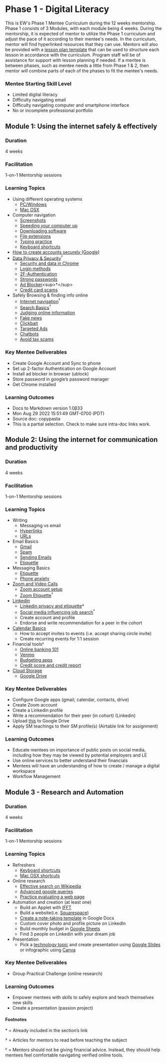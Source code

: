 # Phase 1 - Digital Literacy

This is EW's Phase 1 Mentee Curriculum during the 12 weeks mentorship.
Phase 1 consists of 3 Modules, with each module being 4 weeks. During the mentorship, it is expected of mentor to utilize the Phase 1 curriculum and adjust the pace of it according to their mentee's needs. In the curriculum, mentor will find hyperlinked resources that they can use. Mentors will also be provided with a [lesson plan template](https://docs.google.com/document/d/1zxx33pMIud3dbVyI-OS6yUb64AkhTxDSpJbNCj7lftE/edit) that can be used to structure each lesson in accordance with the curriculum. Program staff will be of assistance for support with lesson planning if needed. If a mentee is between phases, such as mentee needs a little from Phase 1 & 2, then mentor will combine parts of each
of the phases to fit the mentee's needs.

### Mentee Starting Skill Level
* Limited digital literacy
* Difficulty navigating email
* Difficulty navigating computer and smartphone interface
* No or incomplete professional portfolio

## Module 1:  Using the internet safely & effectively

### Duration
4 weeks

### Facilitation
1-on-1 Mentorship sessions

### Learning Topics
* Using different operating systems
    * [PC/Windows](https://www.digitallearn.org/courses/using-a-pc-windows-10-new)
    * [Mac OSX](https://www.digitallearn.org/courses/using-a-mac-os-x)
* Computer navigation
    * [Screenshots](https://edu.gcfglobal.org/en/techsavvy/taking-screenshots/1/)
    * [Speeding your computer up](https://edu.gcfglobal.org/en/basic-computer-skills/tips-for-speeding-up-your-computer/1/)
    * [Downloading software](https://edu.gcfglobal.org/en/basic-computer-skills/installing-software-on-your-mac/1/)
    * [File extensions](https://edu.gcfglobal.org/en/basic-computer-skills/understanding-file-extensions/1/)
    * [Typing practice](https://edu.gcfglobal.org/en/typing/typing/1/)
    * [Keyboard shortcuts](https://edu.gcfglobal.org/en/techsavvy/keyboard-shortcuts/1/)
* [How to create accounts securely (Google)](https://edu.gcfglobal.org/en/googleaccount/)
* [Data Privacy & Security](https://emergentworks.github.io/curriculum/digital-literacy/digital-security.html)<sup>†</sup>
    * [Security and data in Chrome](https://edu.gcfglobal.org/en/chrome/privacy-and-security-in-chrome/1/)
    * [Login methods](https://edu.gcfglobal.org/en/thenow/understanding-login-methods/1/)
    * [2F-Authentication](https://edu.gcfglobal.org/en/thenow/what-is-twofactor-authentication/1/)
    * [Strong passwords](https://edu.gcfglobal.org/en/internetsafety/creating-strong-passwords/1/)
    * [Ad Blocker](https://nordvpn.com/blog/what-is-ad-blocking/#:~:text=An%20ad%20blocker%20is%20any,web%20page%20against%20massive%20blacklists.)<sup>†</sup>
    * [Credit card scams](https://edu.gcfglobal.org/en/thenow/common-credit-card-scams/1/)
* Safely Browsing & finding info online
    * [Internet navigation](https://emergentworks.github.io/curriculum/digital-literacy/the-internet.html)<sup>†</sup>
    * [Search Basics](https://emergentworks.github.io/curriculum/digital-literacy/search.html)<sup>†</sup>
    * [Judging online information](https://edu.gcfglobal.org/en/digital-media-literacy/judging-online-information/1/)
    * [Fake news](https://edu.gcfglobal.org/en/thenow/what-is-fake-news/1/)
    * [Clickbait](https://edu.gcfglobal.org/en/thenow/what-is-clickbait/1/)
    * [Targeted Ads](https://edu.gcfglobal.org/en/thenow/what-is-targeted-advertising/1/)
    * [Chatbots](https://edu.gcfglobal.org/en/thenow/what-are-chatbots/1/)
    * [Avoid tax scams](https://edu.gcfglobal.org/en/online-money-tips/how-to-avoid-tax-scams/1/)

### Key Mentee Deliverables 
* Create Google Account and Sync to phone
* Set up 2-factor Authentication on Google Account
* Install ad blocker in browser (ublock)
* Store password in google’s password manager
* Get Chrome installed

### Learning Outcomes
* Docs to Markdown version 1.0β33
* Mon Aug 29 2022 15:51:49 GMT-0700 (PDT)
* Source doc: copypasta
* This is a partial selection. Check to make sure intra-doc links work.

## Module 2:  Using the internet for communication and productivity

### Duration
4 weeks

### Facilitation
1-on-1 Mentorship sessions

### Learning Topics
* Writing
    * Messaging vs email
    * [Hyperlinks](https://edu.gcfglobal.org/en/internetbasics/understanding-hyperlinks/1/)
    * [URLs](https://edu.gcfglobal.org/en/internetbasics/understanding-urls/1/)
* Email Basics
    * [Gmail](https://edu.gcfglobal.org/en/email101/common-email-features/1/)
    * [Spam](https://edu.gcfglobal.org/en/internetsafety/avoiding-spam-and-phishing/1/)
    * [Sending Emails](https://edu.gcfglobal.org/en/gmail/sending-email/1/)
    * [Etiquette](https://edu.gcfglobal.org/en/communicationskills/how-formal-should-an-email-be/1/)
* Messaging Basics
    * [Etiquette](https://edu.gcfglobal.org/en/business-communication/instant-messaging-etiquette/1/)
    * [Phone anxiety](https://edu.gcfglobal.org/en/business-communication/overcoming-phone-anxiety/1/)
* [Zoom and Video Calls](https://www.digitallearn.org/courses/basics-of-video-conferencing-new)
    * [Zoom account setup](https://edu.gcfglobal.org/en/zoom/getting-started-with-zoom/1/)
    * [Zoom Etiquette](https://join.com/recruitment-hr-blog/virtual-meeting-zoom-etiquette/)<sup>†</sup>
* [Linkedin](https://edu.gcfglobal.org/en/linkedin/)
    * [Linkedin privacy and etiquette](https://edu.gcfglobal.org/en/linkedin/adjusting-your-settings-and-privacy-on-linkedin/1/)*
    * [Social media influencing job search](https://www.linkedin.com/pulse/how-your-social-media-presence-can-influence-job-search-junkova/)<sup>†</sup>
    * Create account and profile
    * Endorse and write recommendation for a peer in the cohort
* [Calendar Basics](https://edu.gcfglobal.org/en/google-tips/getting-started-with-google-calendar/1/)
    * How to accept invites to events (i.e. accept sharing circle invite)
    * Create recurring events for 1:1 session
* Financial toolsˤ
    * [Online banking 101](https://edu.gcfglobal.org/en/online-money-tips/online-banking-101/1/)
    * [Venmo](https://edu.gcfglobal.org/en/online-money-tips/what-is-venmo/1/)
    * [Budgeting apps](https://edu.gcfglobal.org/en/online-money-tips/save-money-with-free-budgeting-apps/1/)
    * [Credit score and credit report](https://edu.gcfglobal.org/en/online-money-tips/how-to-get-a-free-credit-report/1/)
* [Cloud Storage](https://www.digitallearn.org/courses/cloud-storage)
    * [Google Drive](https://edu.gcfglobal.org/en/googledriveanddocs/)

### Key Mentee Deliverables 
* Configure Google apps (gmail, calendar, contacts, drive)
* Create Zoom account
* Create a Linkedin profile 
* Write a recommendation for their peer (in cohort) (Linkedin)
* Upload [this](https://www.learningforjustice.org/sites/default/files/2017-10/TT-Digital-Literacy-Vocabulary-Oct2017.pdf) to Google Drive
* Apply SM teachings to their SM profile(s) (Airtable link for assignment)

### Learning Outcomes
* Educate mentees on importance of public posts on social media, including how they may be viewed by potential employers and LE
* Use online services to better understand their financials
* Mentees will have an understanding of how to create / manage a digital workspace
* Workflow Management

## Module 3 - Research and Automation

### Duration
4 weeks

### Facilitation
1-on-1 Mentorship sessions

### Learning Topics
* Refreshers
    * [Keyboard shortcuts](https://edu.gcfglobal.org/en/techsavvy/keyboard-shortcuts/1/)
    * [Mac OSX shortcuts](https://edu.gcfglobal.org/en/osxbasics/keyboard-shortcuts-in-os-x/1/)
* Online research
    * [Effective search on Wikipedia](https://edu.gcfglobal.org/en/using-the-web-to-get-stuff-done/effective-research-with-wikipedia/1/)
    * [Advanced google queries](https://edu.gcfglobal.org/en/search-better-2018/hidden-features-of-google-search/1/)
    * [Practice evaluating a web page](https://edu.gcfglobal.org/en/digital-media-literacy/practice-evaluating-a-webpage/1/)
* Automation and creation (at least one)
    * Build an Applet with [IFFT](https://ifttt.com/explore/welcome_to_ifttt)
    * Build a website(i.e. [Squarespace](https://support.squarespace.com/hc/en-us/articles/205809798-Video-Series-Getting-Started-with-Squarespace))
    * [Create a note-taking template](https://support.google.com/a/users/answer/9308885?hl=en) in Google Docs
    * Custom cover photo and profile picture on LinkedIn
    * Build monthly budget in [Google Sheets](https://edu.gcfglobal.org/en/googlespreadsheets/getting-started-with-google-sheets/1/)
    * Find 3 people on Linkedin with your dream job
* Presentation
    * Pick a [technology topic](https://docs.google.com/document/d/1kOKj_SVUAvNnslnroaot25G773VyYvC32AHjgf462Pc/edit?usp=sharing) and create presentation using [Google Slides](https://edu.gcfglobal.org/en/googleslides/) or infographic using [Canva](https://www.canva.com/)

### Key Mentee Deliverables 
* Group Practical Challenge (online research)

### Learning Outcomes
* Empower mentees with skills to safely explore and teach themselves new skills
* Create a presentation (passion project)

#### Footnotes
\* = Already included in the section’s link

† = Articles for mentors to read before teaching the subject

ˤ = Mentors should not be giving financial advice. Instead, they should help mentees feel comfortable navigating verified online tools.

